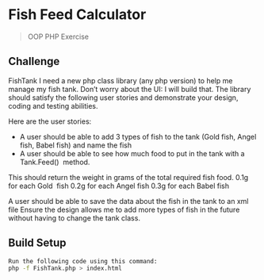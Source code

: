 # Fish Feed Calculator

> OOP PHP Exercise


## Challenge

FishTank
I need a new php class library (any php version) to help me manage my fish tank. Don’t
worry about the UI: I will build that. The library should satisfy the following user stories and demonstrate your design, coding and testing abilities.

Here are the user stories:
- A user should be able to add 3 types of fish to the tank (Gold fish, Angel fish, Babel fish) and name the fish
- A user should be able to see how much food to put in the tank with a Tank.Feed() 
method.

This should return the weight in grams of the total required fish food.
0.1g for each Gold  fish
0.2g for each Angel fish
0.3g for each Babel fish

A user should be able to save the data about the fish in the tank to an xml file
Ensure the design allows me to add more types of fish in the future without having
to change the tank class.
 


## Build Setup

``` bash
Run the following code using this command:
php -f FishTank.php > index.html
```

